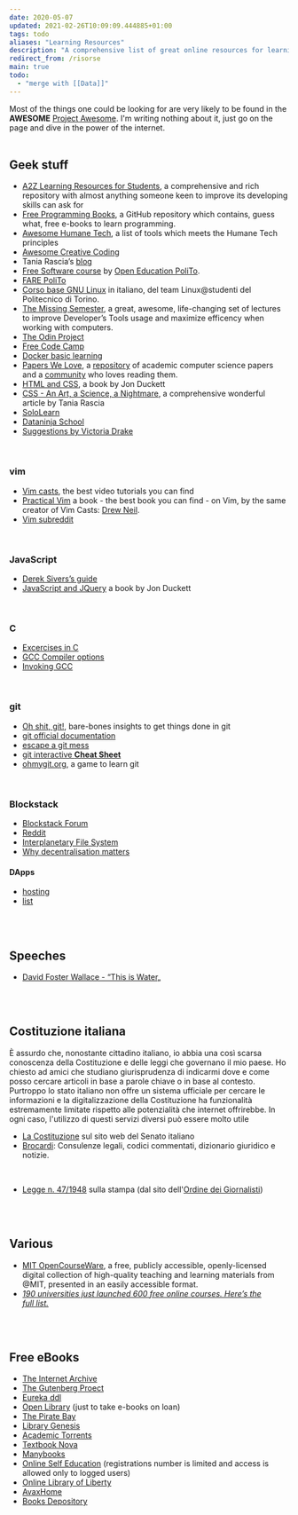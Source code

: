 ```yaml
---
date: 2020-05-07
updated: 2021-02-26T10:09:09.444885+01:00
tags: todo
aliases: "Learning Resources"
description: "A comprehensive list of great online resources for learning and more. Links to official documentation aren't included, since it can usually be found with a quick and trivial research."
redirect_from: /risorse
main: true
todo:
  - "merge with [[Data]]"
---
```

<div class="blue box">
	Most of the things one could be looking for are very likely to be found in the <b>AWESOME</b> <a href="https://project-awesome.org" rel="noopener noreferrer" target="_blank" title="Project Awesome">Project Awesome</a>. I'm writing nothing about it, just go on the page and dive in the power of the internet.
</div>

<br>

## Geek stuff

- [A2Z Learning Resources for Students](https://github.com/dipakkr/A-to-Z-Resources-for-Students), a comprehensive and rich repository with almost anything someone keen to improve its developing skills can ask for
- [Free Programming Books](https://github.com/EbookFoundation/free-programming-books "Free Programming Books"), a GitHub repository which contains, guess what, free e-books to learn programming.
- [Awesome Humane Tech](https://github.com/humanetech-community/awesome-humane-tech), a list of tools which meets the Humane Tech principles
- [Awesome Creative Coding](https://github.com/terkelg/awesome-creative-coding)
- Tania Rascia’s [blog](https://www.taniarascia.com/)
- [Free Software course](https://github.com/open-education-polito/free-software-course) by [Open Education PoliTo](https://openeducation.polito.it).
- [FARE PoliTo](https://fare.polito.it/corsi-completi "FARE PoliTo")
- [Corso base GNU Linux](https://linux.studenti.polito.it/wp/corso-gnu-linux-base-autunno-2019/) in italiano, del team Linux@studenti del Politecnico di Torino.
- [The Missing Semester](https://missing.csail.mit.edu/ "The Missing Semester"), a great, awesome, life-changing set of lectures to improve Developer’s Tools usage and maximize efficency when working with computers.
- [The Odin Project](https://www.theodinproject.com "The Odin Project")
- [Free Code Camp](https://www.freecodecamp.org/ "Free Code Camp")
- [Docker basic learning](https://github.com/championshuttler/docker-basicLearning)
- [Papers We Love](https://paperswelove.org/), a [repository](https://github.com/papers-we-love/papers-we-love) of academic computer science papers and a [community](https://github.com/papers-we-love/papers-we-love/wiki/Creating-a-PWL-chapter) who loves reading them.
- [HTML and CSS](http://www.htmlandcssbook.com/ "HTML and CSS the book"), a book by Jon Duckett
- [CSS - An Art, a Science, a Nightmare](https://www.taniarascia.com/overview-of-css-concepts/), a comprehensive wonderful article by Tania Rascia
- [SoloLearn](https://www.sololearn.com/ "SoloLearn")
- [Dataninja School](https://school.dataninja.it/)
- [Suggestions by Victoria Drake](https://victoria.dev/blog/top-free-resources-for-developing-coding-superpowers/ "Top Free resources for Developing Coding Superpowers - victoria.dev")

<br>

### vim

- [Vim casts](https://vimcasts.org/ "Vim casts"), the best video tutorials you can find
- [Practical Vim](https://pragprog.com/titles/dnvim2/practical-vim-second-edition/ "Practical Vim, Second Edition") a book - the best book you can find - on Vim, by the same creator of Vim Casts: [Drew Neil](http://drewneil.com/).
- [Vim subreddit](https://www.reddit.com/r/vim/ "r/vim")

<br>

### JavaScript

- [Derek Sivers’s guide](https://sivers.org/learn-js)
- [JavaScript and JQuery](http://www.javascriptbook.com/) a book by Jon Duckett

<br>

### C

- [Excercises in C](https://www.w3resource.com/c-programming-exercises/)
- [GCC Compiler options](https://www.thegeekstuff.com/2012/10/gcc-compiler-options/)
- [Invoking GCC](https://gcc.gnu.org/onlinedocs/gcc/Invoking-GCC.html)


<br>

### git

- [Oh shit, git!](https://dangitgit.com/), bare-bones insights to get things done in git
- [git official documentation](https://git-scm.com/doc)
- [escape a git mess](http://justinhileman.info/article/git-pretty/git-pretty.png)
- [git interactive **Cheat Sheet**](https://ndpsoftware.com/git-cheatsheet.html)
- [ohmygit.org](https://ohmygit.org "Oh My Git!"), a game to learn git

<br>

### Blockstack

- [Blockstack Forum](https://forum.blockstack.org/)
- [Reddit](https://www.reddit.com/r/blockstack/)
- [Interplanetary File System](https://proto.school/#/mutable-file-system/)
- [Why decentralisation matters](https://onezero.medium.com/why-decentralization-matters-5e3f79f7638e)

#### DApps

- [hosting](https://hearth.eternum.io/)
- [list](https://app.co/blockstack)

<br>
<br>

## Speeches

- [David Foster Wallace - “This is Water„](https://youtu.be/ms2BvRbjOYo "“This is Water„ by David Foster Wallace on YouTube")

<br>
<br>

## Costituzione italiana

È assurdo che, nonostante cittadino italiano, io abbia una così scarsa conoscenza della Costituzione e delle leggi che governano il mio paese. Ho chiesto ad amici che studiano giurisprudenza di indicarmi dove e come posso cercare articoli in base a parole chiave o in base al contesto. Purtroppo lo stato italiano non offre un sistema ufficiale per cercare le informazioni e la digitalizzazione della Costituzione ha funzionalità estremamente limitate rispetto alle potenzialità che internet offrirebbe. In ogni caso, l'utilizzo di questi servizi diversi può essere molto utile

- [La Costituzione](https://www.senato.it/1024 "La Costituzione italiana") sul sito web del Senato italiano
- [Brocardi](https://www.brocardi.it/ "Brocardi"): Consulenze legali, codici commentati, dizionario giuridico e notizie.

<br>

- [Legge n. 47/1948](https://www.odg.it/legge-n-47-1948/24253 "Legge n. 47/1948") sulla stampa (dal sito dell'[Ordine dei Giornalisti](https://odg.it))

<br>
<br>

## Various

- [MIT OpenCourseWare](https://openlearning.mit.edu/courses-programs/mit-opencourseware "MIT OpenCourseWare"), a free, publicly accessible, openly-licensed digital collection of high-quality teaching and learning materials from @MIT, presented in an easily accessible format.
- [*190 universities just launched 600 free online courses. Here’s the full list.*](https://www.classcentral.com/report/new-courses-october-2018/ "190 universities just launched 600 free online courses. Here’s the full list.")

<br>
<br>

## Free eBooks

- [The Internet Archive](https://archive.org "The Internet Archive")
- [The Gutenberg Proect](https://www.gutenberg.org "Project Gutenberg")
- [Eureka ddl](https://eurekaddl.icu/ "Eureka ddl")
- [Open Library](https://openlibrary.org/ "Open Library") (just to take e-books on loan)
- [The Pirate Bay](https://thepiratebay.org "The Pirate Bay")
- [Library Genesis](http://libgen.rs/ "Library Genesis")
- [Academic Torrents](https://academictorrents.com/ "Academic Torrents")
- [Textbook Nova](https://textbooknova.com)
- [Manybooks](http://www.manybooks.net)
- [Online Self Education](https://onlineselfeducation.com/) (registrations number is limited and access is allowed only to logged users)
- [Online Library of Liberty](http://oll.libertyfund.org)
- [AvaxHome](https://avxhm.is)
- [Books Depository](https://www.bookdepository.com/publishers/T-N-T-Books)